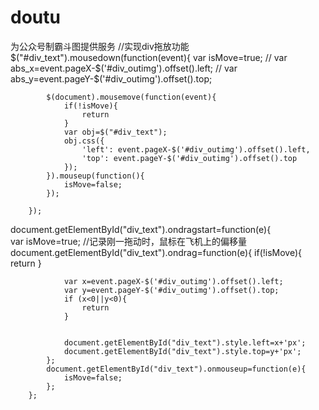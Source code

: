 # doutu
为公众号制霸斗图提供服务
//实现div拖放功能
		$("#div_text").mousedown(function(event){
			var isMove=true;
//			var abs_x=event.pageX-$('#div_outimg').offset().left;
//			var abs_y=event.pageY-$('#div_outimg').offset().top;
			
			$(document).mousemove(function(event){
				if(!isMove){
					return
				}
				var obj=$("#div_text");
				obj.css({
                    'left': event.pageX-$('#div_outimg').offset().left,
                    'top': event.pageY-$('#div_outimg').offset().top
                });
			}).mouseup(function(){
				isMove=false;
			});
			
		});
		


document.getElementById("div_text").ondragstart=function(e){  
			var isMove=true;
	        //记录刚一拖动时，鼠标在飞机上的偏移量  
	        document.getElementById("div_text").ondrag=function(e){
	        	if(!isMove){
	        		return
	        	}
		        
				var x=event.pageX-$('#div_outimg').offset().left;
				var y=event.pageY-$('#div_outimg').offset().top;
				if (x<0||y<0){
					return
				}
		  
		  
		        document.getElementById("div_text").style.left=x+'px';  
		        document.getElementById("div_text").style.top=y+'px';  
		    };
		    document.getElementById("div_text").onmouseup=function(e){
		    	isMove=false;
		    };
	    };